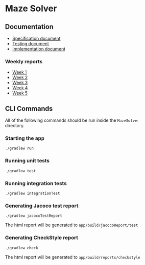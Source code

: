 # Maze Solver

## Documentation
- [Specification document](https://github.com/tommivk/maze-solver/blob/main/documentation/specification.md)
- [Testing document](https://github.com/tommivk/maze-solver/blob/main/documentation/testing.md)
- [Implementation document](https://github.com/tommivk/maze-solver/blob/main/documentation/implementation_document.md)

### Weekly reports
- [Week 1](https://github.com/tommivk/maze-solver/blob/main/documentation/weekly_report_1.md)
- [Week 2](https://github.com/tommivk/maze-solver/blob/main/documentation/weekly_report_2.md)
- [Week 3](https://github.com/tommivk/maze-solver/blob/main/documentation/weekly_report_3.md)
- [Week 4](https://github.com/tommivk/maze-solver/blob/main/documentation/weekly_report_4.md)
- [Week 5](https://github.com/tommivk/maze-solver/blob/main/documentation/weekly_report_5.md)

## CLI Commands
All of the following commands should be run inside the `MazeSolver` directory.

### Starting the app
```
./gradlew run
```

### Running unit tests
```
./gradlew test
```

### Running integration tests
```
./gradlew integrationTest
```

### Generating Jacoco test report
```
./gradlew jacocoTestReport
```

The html report will be generated to `app/build/jacocoReport/test`

### Generating CheckStyle report
```
./gradlew check
```

The html report will be generated to `app/build/reports/checkstyle`
